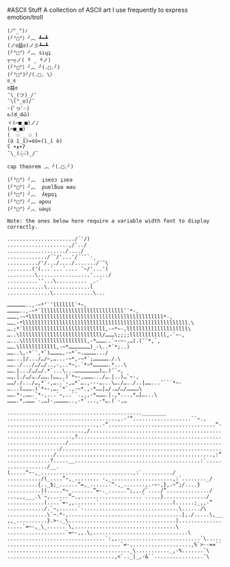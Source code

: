 #ASCII Stuff
A collection of ASCII art I use frequently to express emotion/troll  
  

    (ﾉ^_^)ﾉ  
    (╯°□°）╯︵ ┻━┻  
    (ノಠ益ಠ)ノ彡┻━┻  
    (╯°□°）╯︵ sıɥʇ  
    ┬─┬ノ( º _ ºノ)  
    (╯°□°）╯︵ ╯(.□.╯)  
    (╯°□°)╯/(.□. \）  
    ಠ_ಠ  
    ಠ益ಠ  
    ¯\_(ツ)_/¯  
    ¯\(°_o)/¯  
    ☜(ﾟヮﾟ☜)  
    ౿(ఠ_ఠఎ)  
    ヾ(⌐■_■)ノ♪  
    (⌐■_■)  
    (  ⚆ _ ⚆ )  
    (ó ì_í)=óò=(ì_í ò)  
    ʕ •ᴥ•ʔ
    ¯\_(⌣̯̀⌣́)_/¯
  
    cap theorem ︵ ╯(.□.╯)  
  
    (╯°□°）╯︵  ʇsɐoɔ ʇsɐǝ  
    (╯°□°）╯︵  puɐlƃuǝ ʍǝu  
    (╯°□°）╯︵  ʎɐpoʇ  
    (╯°□°）╯︵ ǝpou  
    (╯°□°）╯︵ uǝɥs  

    Note: the ones below here require a variable width font to display correctly.

    ....................../´¯/) 
    ....................,/¯../ 
    .................../..../ 
    ............./´¯/'...'/´¯¯`·¸ 
    ........../'/.../..../......./¨¯\ 
    ........('(...´...´.... ¯~/'...') 
    .........\.................'...../ 
    ..........''...\.......... _.·´ 
    ............\..............( 
    ..............\.............\...

    ………………..,-~*’`¯lllllll`*~, 
    …………..,-~*`lllllllllllllllllllllllllll¯`*-, 
    ………,-~*llllllllllllllllllllllllllllllllllllllllllll*-, 
    ……,-*llllllllllllllllllllllllllllllllllllllllllllllllllllll.\ 
    ….;*`lllllllllllllllllllllllllll,-~*~-,llllllllllllllllllll\ 
    …..\lllllllllllllllllllllllllll/………\;;;;llllllllllll,-`~-, 
    …...\lllllllllllllllllllll,-*………..`~-~-,…(.(¯`*,`, 
    …….\llllllllllll,-~*…………………)_-\..*`*;..) 
    ……..\,-*`¯,*`)…………,-~*`~.………….../ 
    ……...|/.../…/~,…...-~*,-~*`;……………./.\ 
    ……../.../…/…/..,-,..*~,.`*~*…………….*...\ 
    …….|.../…/…/.*`...\...……………………)….)¯`~, 
    …….|./…/…./…….)……,.)`*~-,……….../….|..)…`~-, 
    ……/./.../…,*`-,…..`-,…*`….,---…...\…./…../..|……...¯```*~- 
    …...(……….)`*~-,….`*`.,-~*.,-*……|…/.…/…/…………\ 
    …….*-,…….`*-,...`~,..``.,,,-*……….|.,*...,*…|…...\ 
    ……….*,………`-,…)-,…………..,-*`...,-*….(`-,…

    ............................................________ 
    ....................................,.-‘”...................``~., 
    .............................,.-”...................................“-., 
    .........................,/...............................................”:, 
    .....................,?......................................................\, 
    .................../...........................................................,} 
    ................./......................................................,:`^`..} 
    .............../...................................................,:”........./ 
    ..............?.....__.........................................:`.........../ 
    ............./__.(.....“~-,_..............................,:`........../ 
    .........../(_....”~,_........ -,_....................,:`........_/ 
    ..........{.._$;_......”=,_.......“-,_.......,.-~-,},.~”;/....} 
    ...........((.....*~_.......”=-._......“;,,./`..../”............../ 
    ...,,,___.\`~,......“~.,....................`.....}............../ 
    ............(....`=-,,.......`........................(......;_,,-” 
    ............/.`~,......`-...............................\....../\ 
    .............\`~.*-,.....................................|,./.....\,__ 
    ,,_..........}.>-._\...................................|..............`=~-, 
    .....`=~-,_\_......`\,.................................\ 
    ...................`=~-,,.\,...............................\ 
    ................................`:,,...........................`\..............__ 
    .....................................`=-,...................,%`>--==`` 
    ........................................_\..........._,-%.......`\ 
    ...................................,<`.._|_,-&``................`\
